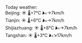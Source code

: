 Today weather:  
Beijing: ☀️ 🌡️+7°C 🌬️→7km/h  
Tianjin: ☀️ 🌡️+6°C 🌬️→7km/h  
Shijiazhuang: ☀️ 🌡️+8°C 🌬️→7km/h  
Tangshan: ☀️ 🌡️+3°C 🌬️↘17km/h  

